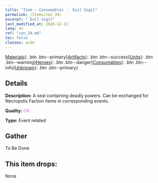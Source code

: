 ```yaml
---
title: "Item - Consumables -  Evil Sigil"
permalink: /Items/con_39/
excerpt: " Evil Sigil"
last_modified_at: 2020-12-11
lang: en
ref: "con_39.md"
toc: false
classes: wide
---
```

 [Materials](/Items/){: .btn .btn--primary}[Artifacts](/Items/Artifacts/){: .btn .btn--success}[Units](/Items/Units/){: .btn .btn--warning}[Heroes](/Items/Heroes/){: .btn .btn--danger}[Consumables](/Items/Consumables/){: .btn .btn--info}[Unknown](/Items/Unknown/){: .btn .btn--primary}

## Details
 **Description:** A seal containing deadly powers. Can be exchanged for Necropolis Faction items in corresponding events.

 **Quality:** <span style="color: #DA70D6">OK</span>

 **Type:** Event related

## Gather

  To Be Done

## This item drops:

  None

